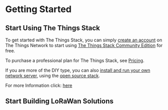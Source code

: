 
# Getting Started

## Start Using The Things Stack
To get started with The Things Stack, you can simply [create an account](https://console.cloud.thethings.network/) on The Things Network to start using [The Things Stack Community Edition](https://www.thethingsindustries.com/docs/getting-started/ttn/) for free.

To purchase a professional plan for The Things Stack, see [Pricing](https://accounts.thethingsindustries.com/fee-calculator).

If you are more of the DIY type, you can also [install and run your own network server](https://www.thethingsindustries.com/docs/getting-started/installation/), using the [open source stack](https://github.com/TheThingsNetwork/lorawan-stack).

For more Information click: [here](https://www.thethingsindustries.com/docs/getting-started/quick-start/#start-using-the-things-stack)

## Start Building LoRaWan Solutions



